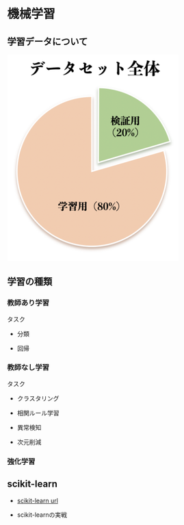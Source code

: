 # 機械学習

## 学習データについて

<img src="assets/03-01-data.png" alt="データセットの分け方" width="400">

## 学習の種類


### 教師あり学習

タスク

* 分類

* 回帰


### 教師なし学習

タスク

* クラスタリング

* 相関ルール学習

* 異常検知

* 次元削減




### 強化学習

## scikit-learn

* [scikit-learn url](https://scikit-learn.org/stable/)

* scikit-learnの実戦
